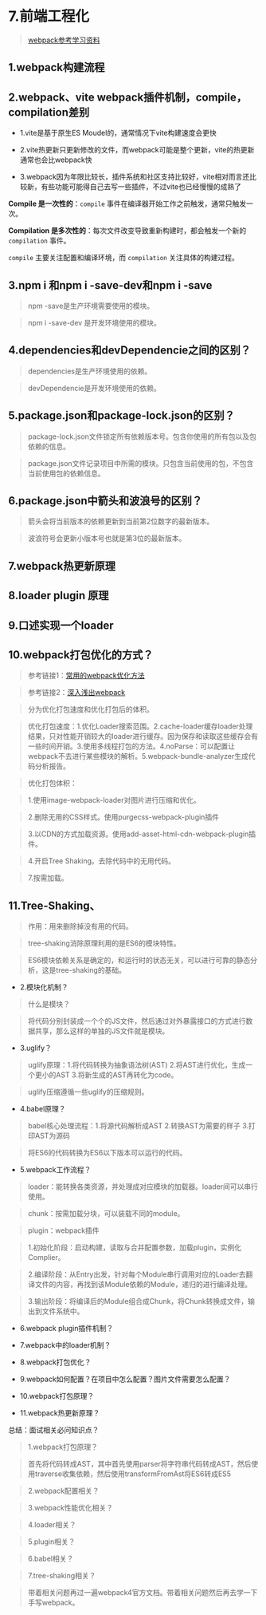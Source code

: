 # 7.前端工程化

>[webpack参考学习资料](https://juejin.cn/post/6844904094281236487#heading-0)

## 1.webpack构建流程

## 2.webpack、vite webpack插件机制，compile，compilation差别

- 1.vite是基于原生ES Moudel的，通常情况下vite构建速度会更快

- 2.vite热更新只更新修改的文件，而webpack可能是整个更新，vite的热更新通常也会比webpack快

- 3.webpack因为年限比较长，插件系统和社区支持比较好，vite相对而言还比较新，有些功能可能得自己去写一些插件，不过vite也已经慢慢的成熟了

**Compile 是一次性的**：`compile` 事件在编译器开始工作之前触发，通常只触发一次。

**Compilation 是多次性的**：每次文件改变导致重新构建时，都会触发一个新的 `compilation` 事件。

`compile` 主要关注配置和编译环境，而 `compilation` 关注具体的构建过程。

## 3.npm i 和npm i -save-dev和npm i -save

>npm -save是生产环境需要使用的模块。

>npm i -save-dev 是开发环境使用的模块。

## 4.dependencies和devDependencie之间的区别？

>dependencies是生产环境使用的依赖。

>devDependencie是开发环境使用的依赖。

## 5.package.json和package-lock.json的区别？

>package-lock.json文件锁定所有依赖版本号。包含你使用的所有包以及包依赖的信息。

>package.json文件记录项目中所需的模块。只包含当前使用的包，不包含当前使用包的依赖信息。

## 6.package.json中箭头和波浪号的区别？

>箭头会将当前版本的依赖更新到当前第2位数字的最新版本。

>波浪符号会更新小版本号也就是第3位的最新版本。

## 7.webpack热更新原理

## 8.loader plugin 原理

## 9.口述实现一个loader

## 10.webpack打包优化的方式？

>参考链接1：[常用的webpack优化方法](https://www.cnblogs.com/wangjiachen666/p/11561186.html#_label1_4)

>参考链接2：[深入浅出webpack](https://webpack.wuhaolin.cn/4%E4%BC%98%E5%8C%96/4-3%E4%BD%BF%E7%94%A8HappyPack.html)

>分为优化打包速度和优化打包后的体积。

>优化打包速度：1.优化Loader搜索范围。2.cache-loader缓存loader处理结果，只对性能开销较大的loader进行缓存。因为保存和读取这些缓存会有一些时间开销。3.使用多线程打包的方法。4.noParse：可以配置让webpack不去进行某些模块的解析。5.webpack-bundle-analyzer生成代码分析报告。

>优化打包体积：

>1.使用image-webpack-loader对图片进行压缩和优化。

>2.删除无用的CSS样式。使用purgecss-webpack-plugin插件

>3.以CDN的方式加载资源。使用add-asset-html-cdn-webpack-plugin插件。

>4.开启Tree Shaking。去除代码中的无用代码。

>7.按需加载。

## 11.Tree-Shaking、

>作用：用来删除掉没有用的代码。

>tree-shaking消除原理利用的是ES6的模块特性。

>ES6模块依赖关系是确定的，和运行时的状态无关，可以进行可靠的静态分析，这是tree-shaking的基础。

- 2.模块化机制？

>什么是模块？

>将代码分别封装成一个个的JS文件，然后通过对外暴露接口的方式进行数据共享，那么这样的单独的JS文件就是模块。

- 3.uglify？

>uglify原理：1.将代码转换为抽象语法树(AST) 2.将AST进行优化，生成一个更小的AST 3.将新生成的AST再转化为code。

>uglify压缩遵循一些uglify的压缩规则。

- 4.babel原理？

>babel核心处理流程：1.将源代码解析成AST 2.转换AST为需要的样子 3.打印AST为源码

>将ES6的代码转换为ES6以下版本可以运行的代码。

- 5.webpack工作流程？

>loader：能转换各类资源，并处理成对应模块的加载器。loader间可以串行使用。

>chunk：按需加载分块，可以装载不同的module。

>plugin：webpack插件

>1.初始化阶段：启动构建，读取与合并配置参数，加载plugin，实例化Complier。

>2.编译阶段：从Entry出发，针对每个Module串行调用对应的Loader去翻译文件的内容，再找到该Module依赖的Module，递归的进行编译处理。

>3.输出阶段：将编译后的Module组合成Chunk，将Chunk转换成文件，输出到文件系统中。

- 6.webpack plugin插件机制？

- 7.webpack中的loader机制？

- 8.webpack打包优化？

- 9.webpack如何配置？在项目中怎么配置？图片文件需要怎么配置？

- 10.webpack打包原理？

- 11.webpack热更新原理？

总结：面试相关必问知识点？

>1.webpack打包原理？

>首先将代码转成AST，其中首先使用parser将字符串代码转成AST，然后使用traverse收集依赖，然后使用transformFromAst将ES6转成ES5

>2.webpack配置相关？

>3.webpack性能优化相关？

>4.loader相关？

>5.plugin相关？

>6.babel相关？

>7.tree-shaking相关？

>带着相关问题再过一遍webpack4官方文档。带着相关问题然后再去学一下手写webpack。

